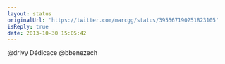 ```yaml
---
layout: status
originalUrl: 'https://twitter.com/marcgg/status/395567190251823105'
isReply: true
date: 2013-10-30 15:05:42
---
```


@drivy Dédicace @bbenezech

